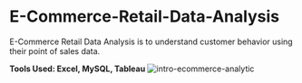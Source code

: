 # E-Commerce-Retail-Data-Analysis
E-Commerce Retail Data Analysis is to understand customer behavior using their point of sales data.

**Tools Used: Excel, MySQL, Tableau**
![intro-ecommerce-analytic](https://github.com/Ras-codes/E-Commerce-Retail-Data-Analysis/assets/164164852/bd081a97-1983-4fd1-8622-35c1e7127fef)
